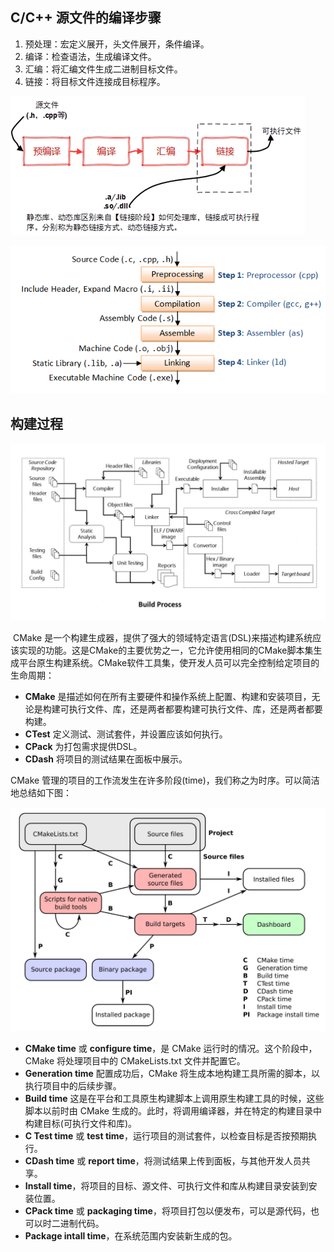 ## C/C++ 源文件的编译步骤

1. 预处理：宏定义展开，头文件展开，条件编译。
2. 编译：检查语法，生成编译文件。
3. 汇编：将汇编文件生成二进制目标文件。
4. 链接：将目标文件连接成目标程序。

![](..\picture\编译过程.png)

![](..\picture\编译过程2.png)

## 构建过程

![](..\picture\构建过程.jpg)

​	CMake 是一个构建生成器，提供了强大的领域特定语言(DSL)来描述构建系统应该实现的功能。这是CMake的主要优势之一，它允许使用相同的CMake脚本集生成平台原生构建系统。CMake软件工具集，使开发人员可以完全控制给定项目的生命周期：

- **CMake** 是描述如何在所有主要硬件和操作系统上配置、构建和安装项目，无论是构建可执行文件、库，还是两者都要构建可执行文件、库，还是两者都要构建。
- **CTest** 定义测试、测试套件，并设置应该如何执行。
- **CPack** 为打包需求提供DSL。
- **CDash** 将项目的测试结果在面板中展示。

CMake 管理的项目的工作流发生在许多阶段(time)，我们称之为时序。可以简洁地总结如下图：

![](..\picture\CMake时序图.png)

- **CMake time** 或 **configure time**，是 CMake 运行时的情况。这个阶段中，CMake 将处理项目中的 CMakeLists.txt 文件并配置它。
- **Generation time** 配置成功后，CMake 将生成本地构建工具所需的脚本，以执行项目中的后续步骤。
- **Build time** 这是在平台和工具原生构建脚本上调用原生构建工具的时候，这些脚本以前时由 CMake 生成的。此时，将调用编译器，并在特定的构建目录中构建目标(可执行文件和库)。
- **C Test time** 或 **test time**，运行项目的测试套件，以检查目标是否按预期执行。
- **CDash time** 或 **report time**，将测试结果上传到面板，与其他开发人员共享。
- **Install time**，将项目的目标、源文件、可执行文件和库从构建目录安装到安装位置。
- **CPack time** 或 **packaging time**，将项目打包以便发布，可以是源代码，也可以时二进制代码。
- **Package intall time**，在系统范围内安装新生成的包。

